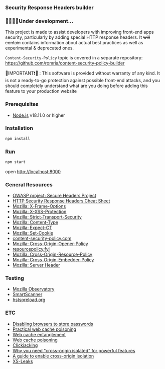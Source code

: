### Security Response Headers builder

### 🚧👷‍🏗️🚀Under development...

This project is made to assist developers with improving front-end apps security, particularly by adding special HTTP response headers. It ~~will contain~~ contains information about actual best practices as well as experimental & deprecated ones.

`Content-Security-Policy` topic is covered in a separate repository: https://github.com/romria/content-security-policy-builder

🔴IMPORTANT❗🔴 : This software is provided without warranty of any kind. It is not a ready-to-go protection against possible front-end attacks, and you should completely understand what are you doing before adding this feature to your production website

### Prerequisites
* [Node.js](https://nodejs.org/) v18.11.0 or higher

### Installation
```bash
npm install
```

### Run
```bash
npm start
```
open [http://localhost:8000](http://localhost:8000)

### General Resources
* [OWASP project: Secure Headers Project](https://owasp.org/www-project-secure-headers/)
* [HTTP Security Response Headers Cheat Sheet](https://cheatsheetseries.owasp.org/cheatsheets/HTTP_Headers_Cheat_Sheet.html)
* [Mozilla: X-Frame-Options](https://developer.mozilla.org/en-US/docs/Web/HTTP/Headers/X-Frame-Options)
* [Mozilla: X-XSS-Protection](https://developer.mozilla.org/en-US/docs/Web/HTTP/Headers/X-XSS-Protection)
* [Mozilla: Strict-Transport-Security](https://developer.mozilla.org/en-US/docs/Web/HTTP/Headers/Strict-Transport-Security)
* [Mozilla: Content-Type](https://developer.mozilla.org/en-US/docs/Web/HTTP/Headers/Content-Type)
* [Mozilla: Expect-CT](https://developer.mozilla.org/en-US/docs/Web/HTTP/Headers/Expect-CT)
* [Mozilla: Set-Cookie](https://developer.mozilla.org/en-US/docs/Web/HTTP/Headers/Set-Cookie)
* [content-security-policy.com](https://content-security-policy.com/)
* [Mozilla: Cross-Origin-Opener-Policy](https://developer.mozilla.org/en-US/docs/Web/HTTP/Headers/Cross-Origin-Opener-Policy)
* [resourcepolicy.fyi](https://resourcepolicy.fyi/)
* [Mozilla: Cross-Origin-Resource-Policy](https://developer.mozilla.org/en-US/docs/Web/HTTP/Headers/Cross-Origin-Resource-Policy)
* [Mozilla: Cross-Origin-Embedder-Policy](https://developer.mozilla.org/en-US/docs/Web/HTTP/Headers/Cross-Origin-Embedder-Policy)
* [Mozilla: Server Header](https://developer.mozilla.org/en-US/docs/Web/HTTP/Headers/Server)

### Testing
* [Mozilla Observatory](https://observatory.mozilla.org/)
* [SmartScanner](https://www.thesmartscanner.com/)
* [hstspreload.org](https://hstspreload.org/)

### ETC
* [Disabling browsers to store passwords](https://stackoverflow.com/questions/32369/disable-browser-save-password-functionality/37292424#37292424)
* [Practical web cache poisoning](https://portswigger.net/research/practical-web-cache-poisoning)
* [Web cache entanglement](https://portswigger.net/research/web-cache-entanglement)
* [Web cache poisoning](https://portswigger.net/web-security/web-cache-poisoning)
* [Clickjacking](https://portswigger.net/web-security/clickjacking)
* [Why you need "cross-origin isolated" for powerful features](https://web.dev/why-coop-coep/)
* [A guide to enable cross-origin isolation](https://web.dev/cross-origin-isolation-guide/)
* [XS-Leaks](https://xsleaks.dev/)

